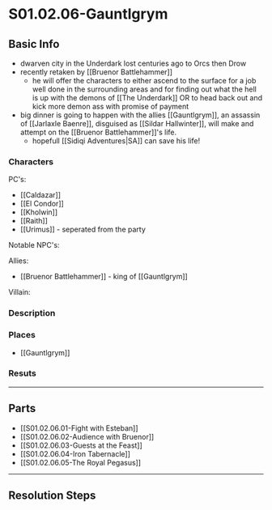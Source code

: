 # S01.02.06-Gauntlgrym
## Basic Info
- dwarven city in the Underdark lost centuries ago to Orcs then Drow
- recently retaken by [[Bruenor Battlehammer]]
    - he will offer the characters to either ascend to the surface for a job well done in the surrounding areas and for finding out what the hell is up with the demons of [[The Underdark]] OR to head back out and kick more demon ass with promise of payment
- big dinner is going to happen with the allies [[Gauntlgrym]], an assassin of [[Jarlaxle Baenre]], disguised as [[Sildar Hallwinter]], will make and attempt on the [[Bruenor Battlehammer]]'s life. 
    - hopefull [[Sidiqi Adventures|SA]] can save his life!
### Characters
PC's:
- [[Caldazar]]
- [[El Condor]]
- [[Kholwin]]
- [[Raith]]
- [[Urimus]] - seperated from the party

Notable NPC's:

Allies:
- [[Bruenor Battlehammer]] - king of [[Gauntlgrym]]

Villain:


### Description
### Places
- [[Gauntlgrym]]
### Resuts
___
## Parts
- [[S01.02.06.01-Fight with Esteban]]
- [[S01.02.06.02-Audience with Bruenor]]
- [[S01.02.06.03-Guests at the Feast]]
- [[S01.02.06.04-Iron Tabernacle]]
- [[S01.02.06.05-The Royal Pegasus]]
___
## Resolution Steps